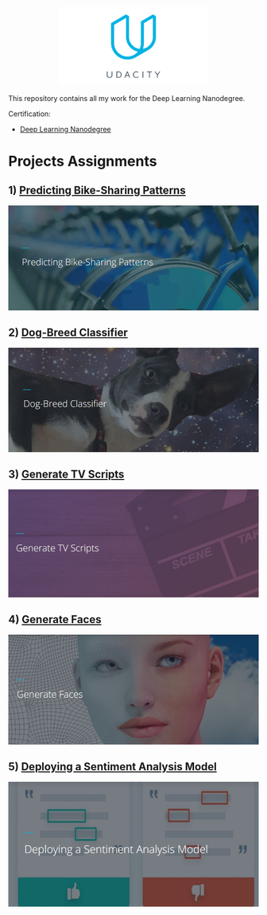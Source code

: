 <img src="./img/logo.png" hspace="20%" width="60%">

This repository contains all my work for the Deep Learning Nanodegree.

Certification:

- [Deep Learning Nanodegree](https://graduation.udacity.com/nd101)

# Projects Assignments

## 1) [Predicting Bike-Sharing Patterns]()

<img src="./img/1.jpg">

## 2) [Dog-Breed Classifier]()

<img src="./img/2.jpg">

## 3) [Generate TV Scripts]()

<img src="./img/3.jpg">

## 4) [Generate Faces]()

<img src="./img/4.jpg">

## 5) [Deploying a Sentiment Analysis Model]()

<img src="./img/5.jpg">